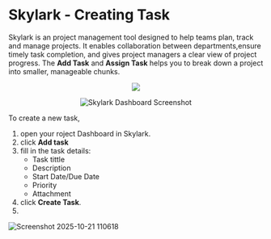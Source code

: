 # Skylark - Creating Task 
Skylark is an project management tool designed to help teams plan, track and manage projects. It enables collaboration between departments,ensure timely task completion, and gives project managers a clear view of project progress. The **Add Task** and **Assign Task** helps you to break down a project into smaller, manageable chunks.  

<p align=center>
<img src=https://github.com/user-attachments/assets/37389c24-6d76-4dd4-ae00-5361836408d2
</p>    

<p align="center">
  <img src="https://github.com/user-attachments/assets/37389c24-6d76-4dd4-ae00-5361836408d2/abc123456789.png" alt="Skylark Dashboard Screenshot" />
</p>

To create a new task,
1. open your roject Dashboard in Skylark.  
2. click **Add task**  
3. fill in the task details:  
   - Task tittle
   - Description
   - Start Date/Due Date
   - Priority
   - Attachment
4. click **Create Task**.
5. 
 
![Screenshot 2025-10-21 110618](https://github.com/user-attachments/assets/0e30aeaf-7fb0-478d-8cd6-63c11b2ce750)

      
 



